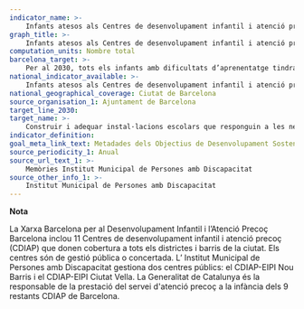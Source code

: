 ```yaml
---
indicator_name: >-
    Infants atesos als Centres de desenvolupament infantil i atenció precoç (CDIAP) de Barcelona
graph_title: >-
    Infants atesos als Centres de desenvolupament infantil i atenció precoç (CDIAP) de Barcelona
computation_units: Nombre total
barcelona_target: >-
    Per al 2030, tots els infants amb dificultats d’aprenentatge tindran accés un recurs o un centre especialitzat per promoure el seu desenvolupament precoç
national_indicator_available: >-
    Infants atesos als Centres de desenvolupament infantil i atenció precoç (CDIAP) de Barcelona
national_geographical_coverage: Ciutat de Barcelona 
source_organisation_1: Ajuntament de Barcelona
target_line_2030:
target_name: >-
    Construir i adequar instal·lacions escolars que responguin a les necessitats dels infants i les persones discapacitades, tinguin en compte les qüestions de gènere i ofereixin entorns d’aprenentatge segurs, no violents, inclusius i eficaços per a totes les persones
indicator_definition:
goal_meta_link_text: Metadades dels Objectius de Desenvolupament Sostenible de les Nacions Unides (pdf 894kB)
source_periodicity_1: Anual
source_url_text_1: >-
    Memòries Institut Municipal de Persones amb Discapacitat
source_other_info_1: >-
    Institut Municipal de Persones amb Discapacitat
---
```

**Nota**

La Xarxa Barcelona per al Desenvolupament Infantil i l’Atenció Precoç Barcelona inclou 11 Centres de desenvolupament infantil i atenció precoç (CDIAP) que donen cobertura a tots els districtes i barris de la ciutat. Els centres són de gestió pública o concertada. L’ Institut Municipal de Persones amb Discapacitat gestiona dos centres públics: el CDIAP-EIPI Nou Barris i el CDIAP-EIPI Ciutat Vella. La Generalitat de Catalunya és la responsable de la prestació del servei d'atenció precoç a la infància dels 9 restants CDIAP de Barcelona. 
